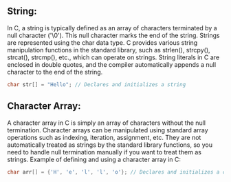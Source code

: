 ## String:
In C, a string is typically defined as an array of characters terminated by a null character ('\0'). This null character marks the end of the string.
Strings are represented using the char data type.
C provides various string manipulation functions in the standard library, such as strlen(), strcpy(), strcat(), strcmp(), etc., which can operate on strings.
String literals in C are enclosed in double quotes, and the compiler automatically appends a null character to the end of the string.

```c
char str[] = "Hello"; // Declares and initializes a string

```

## Character Array:
A character array in C is simply an array of characters without the null termination.
Character arrays can be manipulated using standard array operations such as indexing, iteration, assignment, etc.
They are not automatically treated as strings by the standard library functions, so you need to handle null termination manually if you want to treat them as strings.
Example of defining and using a character array in C:

```c
char arr[] = {'H', 'e', 'l', 'l', 'o'}; // Declares and initializes a character array 

```
